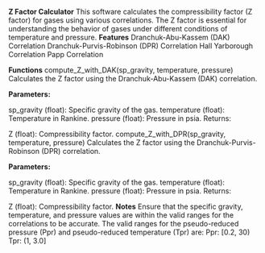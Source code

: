 **Z Factor Calculator**
This software calculates the compressibility factor (Z factor) for gases using various correlations. The Z factor is essential for understanding the behavior of gases under different conditions of temperature and pressure.
**Features**
Dranchuk-Abu-Kassem (DAK) Correlation
Dranchuk-Purvis-Robinson (DPR) Correlation
Hall Yarborough Correlation
Papp Correlation

**Functions**
compute_Z_with_DAK(sp_gravity, temperature, pressure)
Calculates the Z factor using the Dranchuk-Abu-Kassem (DAK) correlation.

**Parameters:**

sp_gravity (float): Specific gravity of the gas.
temperature (float): Temperature in Rankine.
pressure (float): Pressure in psia.
Returns:

Z (float): Compressibility factor.
compute_Z_with_DPR(sp_gravity, temperature, pressure)
Calculates the Z factor using the Dranchuk-Purvis-Robinson (DPR) correlation.

**Parameters:**

sp_gravity (float): Specific gravity of the gas.
temperature (float): Temperature in Rankine.
pressure (float): Pressure in psia.
Returns:

Z (float): Compressibility factor.
**Notes**
Ensure that the specific gravity, temperature, and pressure values are within the valid ranges for the correlations to be accurate.
The valid ranges for the pseudo-reduced pressure (Ppr) and pseudo-reduced temperature (Tpr) are:
Ppr: [0.2, 30)
Tpr: (1, 3.0]
